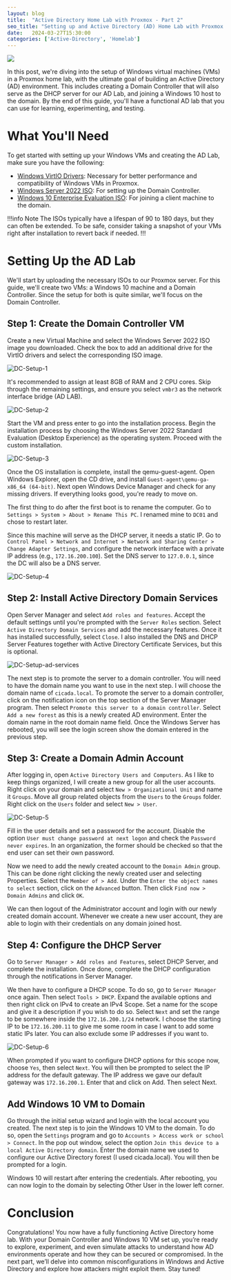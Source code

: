 ```yaml
---
layout: blog
title:  "Active Directory Home Lab with Proxmox - Part 2"
seo_title: "Setting up and Active Directory (AD) Home Lab with Proxmox VE Part 2"
date:   2024-03-27T15:30:00
categories: ['Active-Directory', 'Homelab']
---
```


![](/assets/images/headers/AD-banner.jpg)

In this post, we're diving into the setup of Windows virtual machines (VMs) in a Proxmox home lab, with the ultimate goal of building an Active Directory (AD) environment. This includes creating a Domain Controller that will also serve as the DHCP server for our AD Lab, and joining a Windows 10 host to the domain. By the end of this guide, you'll have a functional AD lab that you can use for learning, experimenting, and testing.

# What You'll Need
To get started with setting up your Windows VMs and creating the AD Lab, make sure you have the following:
- [Windows VirtIO Drivers](https://pve.proxmox.com/wiki/Windows_VirtIO_Drivers): Necessary for better performance and compatibility of Windows VMs in Proxmox.
- [Windows Server 2022 ISO](https://www.microsoft.com/en-us/evalcenter/evaluate-windows-server-2022): For setting up the Domain Controller.
- [Windows 10 Enterprise Evaluation ISO](https://www.microsoft.com/en-us/evalcenter/evaluate-windows-10-enterprise): For joining a client machine to the domain.

!!!info Note
The ISOs typically have a lifespan of 90 to 180 days, but they can often be extended. To be safe, consider taking a snapshot of your VMs right after installation to revert back if needed.
!!!

# Setting Up the AD Lab
We'll start by uploading the necessary ISOs to our Proxmox server. For this guide, we'll create two VMs: a Windows 10 machine and a Domain Controller. Since the setup for both is quite similar, we'll focus on the Domain Controller.

## Step 1: Create the Domain Controller VM
Create a new Virtual Machine and select the Windows Server 2022 ISO image you downloaded. Check the box to add an additional drive for the VirtIO drivers and select the corresponding ISO image.

![DC-Setup-1](/assets/images/homelab/DC-setup.png)

It's recommended to assign at least 8GB of RAM and 2 CPU cores. Skip through the remaining settings, and ensure you select `vmbr3` as the network interface bridge (AD LAB).

![DC-Setup-2](/assets/images/homelab/DC-setup-2.png)

Start the VM and press enter to go into the installation process. Begin the installation process by choosing the Windows Server 2022 Standard Evaluation (Desktop Experience) as the operating system. Proceed with the custom installation.

![DC-Setup-3](/assets/images/homelab/DC-setup-3.png)

Once the OS installation is complete, install the qemu-guest-agent. Open Windows Explorer, open the CD drive, and install `Guest-agent\qemu-ga-x86_64 (64-bit)`. Next open Windows Device Manager and check for any missing drivers. If everything looks good, you're ready to move on.

The first thing to do after the first boot is to rename the computer. Go to `Settings > System > About > Rename This PC`. I renamed mine to `DC01` and chose to restart later.

Since this machine will serve as the DHCP server, it needs a static IP. Go to `Control Panel > Network and Internet > Network and Sharing Center > Change Adapter Settings`, and configure the network interface with a private IP address (e.g., `172.16.200.100`). Set the DNS server to `127.0.0.1`, since the DC will also be a DNS server.

![DC-Setup-4](/assets/images/homelab/DC-setup-4.png)

## Step 2: Install Active Directory Domain Services
Open Server Manager and select `Add roles and features`. Accept the default settings until you're prompted with the `Server Roles` section. Select `Active Directory Domain Services` and add the necessary features. Once it has installed successfully, select `Close`. I also installed the DNS and DHCP Server Features together with Active Directory Certificate Services, but this is optional.

![DC-Setup-ad-services](/assets/images/homelab/DC-setup-ad-services.gif)

The next step is to promote the server to a domain controller. You will need to have the domain name you want to use in the next step. I will choose the domain name of `cicada.local`. To promote the server to a domain controller, click on the notification icon on the top section of the Server Manager program. Then select `Promote this server to a domain controller`. Select `Add a new forest` as this is a newly created AD environment. Enter the domain name in the root domain name field. Once the Windows Server has rebooted, you will see the login screen show the domain entered in the previous step.

## Step 3: Create a Domain Admin Account
After logging in, open `Active Directory Users and Computers`. As I like to keep things organized, I will create a new group for all the user accounts. Right click on your domain and select `New > Organizational Unit` and name it `Groups`. Move all group related objects from the `Users` to the `Groups` folder. Right click on the `Users` folder and select `New > User`.

![DC-Setup-5](/assets/images/homelab/DC-setup-5.png)

Fill in the user details and set a password for the account. Disable the option `User must change password at next logon` and check the `Password never expires`. In an organization, the former should be checked so that the end user can set their own password.

Now we need to add the newly created account to the `Domain Admin` group. This can be done right clicking the newly created user and selecting Properties. Select the `Member of > Add`. Under the `Enter the object names to select` section, click on the `Advanced` button. Then click `Find now > Domain Admins` and click `OK`.

We can then logout of the Administrator account and login with our newly created domain account. Whenever we create a new user account, they are able to login with their credentials on any domain joined host.

## Step 4: Configure the DHCP Server
Go to `Server Manager > Add roles and Features`, select DHCP Server, and complete the installation. Once done, complete the DHCP configuration through the notifications in Server Manager.

We then have to configure a DHCP scope. To do so, go to `Server Manager` once again. Then select `Tools > DHCP`. Expand the available options and then right click on IPv4 to create an IPv4 Scope. Set a name for the scope and give it a description if you wish to do so. Select `Next` and set the range to be somewhere inside the `172.16.200.1/24` network. I choose the starting IP to be `172.16.200.11` to give me some room in case I want to add some static IPs later. You can also exclude some IP addresses if you want to.

![DC-Setup-6](/assets/images/homelab/DC-setup-6.png)

When prompted if you want to configure DHCP options for this scope now, choose `Yes`, then select `Next`. You will then be prompted to select the IP address for the default gateway. The IP address we gave our default gateway was `172.16.200.1`. Enter that and click on Add. Then select Next.

## Add Windows 10 VM to Domain
Go through the initial setup wizard and login with the local account you created. The next step is to join the Windows 10 VM to the domain. To do so, open the `Settings` program and go to `Accounts > Access work or school > Connect`. In the pop out window, select the option `Join this device to a local Active Directory domain`. Enter the domain name we used to configure our Active Directory forest (I used cicada.local). You will then be prompted for a login.

Windows 10 will restart after entering the credentials. After rebooting, you can now login to the domain by selecting Other User in the lower left corner.

# Conclusion
Congratulations! You now have a fully functioning Active Directory home lab. With your Domain Controller and Windows 10 VM set up, you’re ready to explore, experiment, and even simulate attacks to understand how AD environments operate and how they can be secured or compromised. In the next part, we’ll delve into common misconfigurations in Windows and Active Directory and explore how attackers might exploit them. Stay tuned!
